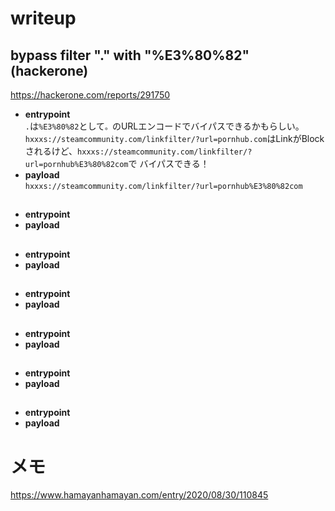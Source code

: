 # writeup
## bypass filter "." with "%E3%80%82" (hackerone)
https://hackerone.com/reports/291750  
- **entrypoint**  
`.`は`%E3%80%82`として`。`のURLエンコードでバイパスできるかもらしい。  
`hxxxs://steamcommunity.com/linkfilter/?url=pornhub.com`はLinkがBlockされるけど、`hxxxs://steamcommunity.com/linkfilter/?url=pornhub%E3%80%82com`で
バイパスできる！  
- **payload**  
`hxxxs://steamcommunity.com/linkfilter/?url=pornhub%E3%80%82com`  
## 
- **entrypoint**  
- **payload**  
## 
- **entrypoint**  
- **payload**  
## 
- **entrypoint**  
- **payload**  
## 
- **entrypoint**  
- **payload**  
## 
- **entrypoint**  
- **payload**  
## 
- **entrypoint**  
- **payload**  

# メモ
https://www.hamayanhamayan.com/entry/2020/08/30/110845  

